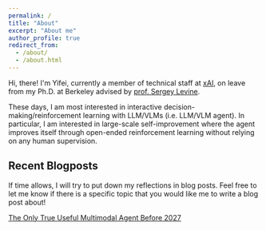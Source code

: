 ```yaml
---
permalink: /
title: "About"
excerpt: "About me"
author_profile: true
redirect_from: 
  - /about/
  - /about.html
---
```


Hi, there! I'm Yifei, currently a member of technical staff at [xAI](https://x.ai/), on leave from my Ph.D. at Berkeley advised by [prof. Sergey Levine](https://people.eecs.berkeley.edu/~svlevine/).

These days, I am most interested in interactive decision-making/reinforcement learning with LLM/VLMs (i.e. LLM/VLM agent). In particular, I am interested in large-scale self-improvement where the agent improves itself through open-ended reinforcement learning without relying on any human supervision.

## Recent Blogposts
If time allows, I will try to put down my reflections in blog posts. Feel free to let me know if there is a specific topic that you would like me to write a blog post about!

[The Only True Useful Multimodal Agent Before 2027](https://www.notion.so/The-Only-True-Useful-Multimodal-Agent-Before-2027-1e18d10b38af80a787ede5eb99ddc612?pvs=4)
